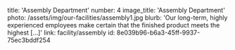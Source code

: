 title: 'Assembly Department'
number: 4
image_title: 'Assembly Department'
photo: /assets/img/our-facilities/assembly1.jpg
blurb: 'Our long-term, highly experienced employees make certain that the finished product meets the highest […]'
link: facility/assembly
id: 8e039b96-b6a3-45ff-9937-75ec3bddf254
